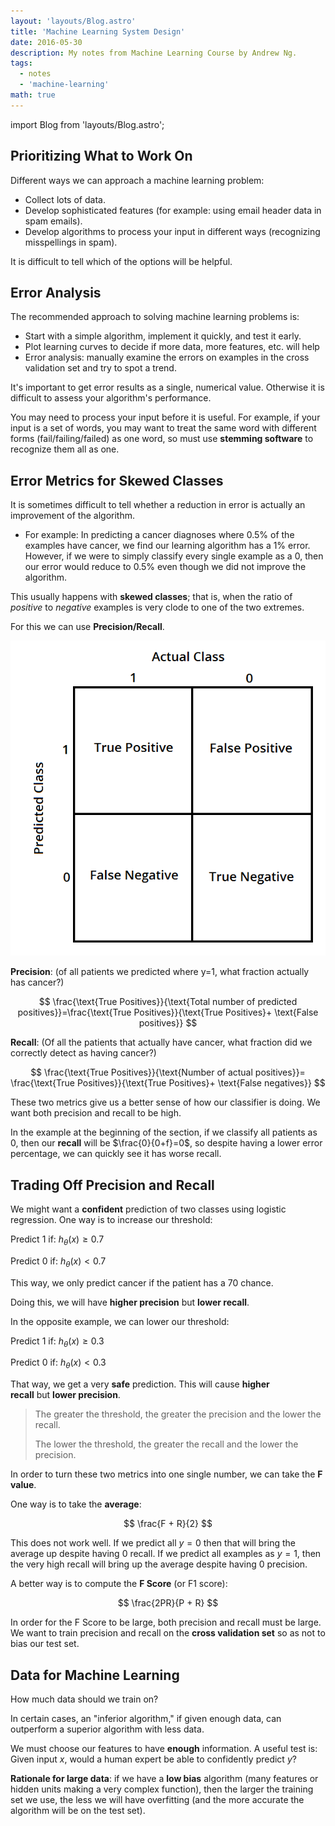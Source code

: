 ```yaml
---
layout: 'layouts/Blog.astro'
title: 'Machine Learning System Design'
date: 2016-05-30
description: My notes from Machine Learning Course by Andrew Ng.
tags:
  - notes
  - 'machine-learning'
math: true
---
```


import Blog from 'layouts/Blog.astro';

<Blog content={frontmatter}>

## Prioritizing What to Work On

Different ways we can approach a machine learning problem:

- Collect lots of data.
- Develop sophisticated features (for example: using email header data in spam emails).
- Develop algorithms to process your input in different ways (recognizing misspellings in spam).

It is difficult to tell which of the options will be helpful.

## Error Analysis

The recommended approach to solving machine learning problems is:

- Start with a simple algorithm, implement it quickly, and test it early.
- Plot learning curves to decide if more data, more features, etc. will help
- Error analysis: manually examine the errors on examples in the cross validation set and try to spot a trend.

It's important to get error results as a single, numerical value. Otherwise it is difficult to assess your algorithm's performance.

You may need to process your input before it is useful. For example, if your input is a set of words, you may want to treat the same word with different forms (fail/failing/failed) as one word, so must use **stemming software** to recognize them all as one.

## Error Metrics for Skewed Classes

It is sometimes difficult to tell whether a reduction in error is actually an improvement of the algorithm.

- For example: In predicting a cancer diagnoses where 0.5% of the examples have cancer, we find our learning algorithm has a 1% error. However, if we were to simply classify every single example as a $0$, then our error would reduce to 0.5% even though we did not improve the algorithm.

This usually happens with **skewed classes**; that is, when the ratio of _positive_ to _negative_ examples is very clode to one of the two extremes.

For this we can use **Precision/Recall**.

![Precision-Recall](./img/precision-recall.png)

**Precision**: (of all patients we predicted where y=1, what fraction actually has cancer?)

$$
\frac{\text{True Positives}}{\text{Total number of predicted positives}}=\frac{\text{True Positives}}{\text{True Positives}+ \text{False positives}}
$$

**Recall**: (Of all the patients that actually have cancer, what fraction did we correctly detect as having cancer?)

$$
\frac{\text{True Positives}}{\text{Number of actual positives}}= \frac{\text{True Positives}}{\text{True Positives}+ \text{False negatives}}
$$

These two metrics give us a better sense of how our classifier is doing. We want both precision and recall to be high.

In the example at the beginning of the section, if we classify all patients as $0$, then our **recall** will be $\frac{0}{0+f}=0$, so despite having a lower error percentage, we can quickly see it has worse recall.

## Trading Off Precision and Recall

We might want a **confident** prediction of two classes using logistic regression. One way is to increase our threshold:

Predict $1$ if: $h_{\theta}(x) \ge 0.7$

Predict $0$ if: $h_{\theta}(x) < 0.7$

This way, we only predict cancer if the patient has a $70%$ chance.

Doing this, we will have **higher precision** but **lower recall**.

In the opposite example, we can lower our threshold:

Predict $1$ if: $h_{\theta}(x) \ge 0.3$

Predict $0$ if: $h_{\theta}(x) < 0.3$

That way, we get a very **safe** prediction. This will cause **higher recall** but **lower precision**.

> The greater the threshold, the greater the precision and the lower the recall.
>
> The lower the threshold, the greater the recall and the lower the precision.

In order to turn these two metrics into one single number, we can take the **F value**.

One way is to take the **average**:

$$
\frac{F + R}{2}
$$

This does not work well. If we predict all $y=0$ then that will bring the average up despite having $0$ recall. If we predict all examples as $y=1$, then the very high recall will bring up the average despite having $0$ precision.

A better way is to compute the **F Score** (or F1 score):

$$
\frac{2PR}{P + R}
$$

In order for the F Score to be large, both precision and recall must be large. We want to train precision and recall on the **cross validation set** so as not to bias our test set.

## Data for Machine Learning

How much data should we train on?

In certain cases, an "inferior algorithm," if given enough data, can outperform a superior algorithm with less data.

We must choose our features to have **enough** information. A useful test is: Given input $x$, would a human expert be able to confidently predict $y$?

**Rationale for large data**: if we have a **low bias** algorithm (many features or hidden units making a very complex function), then the larger the training set we use, the less we will have overfitting (and the more accurate the algorithm will be on the test set).

</Blog>
